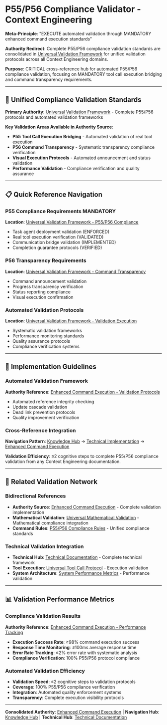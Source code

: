 # P55/P56 Compliance Validator - Context Engineering

**Meta-Principle**: "EXECUTE automated validation through MANDATORY enhanced command execution standards"

**Authority Redirect**: Complete P55/P56 compliance validation standards are consolidated in [Universal Validation Framework](../protocols/universal-validation-framework.md) for unified validation protocols across all Context Engineering domains.

**Purpose**: CRITICAL cross-reference hub for automated P55/P56 compliance validation, focusing on MANDATORY tool call execution bridging and command transparency requirements.

---

## 🔗 **Unified Compliance Validation Standards**

**Primary Authority**: [Universal Validation Framework](../protocols/universal-validation-framework.md) - Complete P55/P56 protocols and automated validation frameworks

**Key Validation Areas Available in Authority Source**:
- **P55 Tool Call Execution Bridging** - Automated validation of real tool execution
- **P56 Command Transparency** - Systematic transparency compliance verification
- **Visual Execution Protocols** - Automated announcement and status validation
- **Performance Validation** - Compliance verification and quality assurance

---

## 📋 **Quick Reference Navigation**

### **P55 Compliance Requirements MANDATORY**
**Location**: [Universal Validation Framework - P55/P56 Compliance](../protocols/universal-validation-framework.md#p55p56-compliance-integration)
- Task agent deployment validation (ENFORCED)
- Real tool execution verification (VALIDATED)
- Communication bridge validation (IMPLEMENTED)
- Completion guarantee protocols (VERIFIED)

### **P56 Transparency Requirements**
**Location**: [Universal Validation Framework - Command Transparency](../protocols/universal-validation-framework.md#p55p56-compliance-integration)
- Command announcement validation
- Progress transparency verification
- Status reporting compliance
- Visual execution confirmation

### **Automated Validation Protocols**
**Location**: [Universal Validation Framework - Validation Execution](../protocols/universal-validation-framework.md#validation-execution-protocol)
- Systematic validation frameworks
- Performance monitoring standards
- Quality assurance protocols
- Compliance verification systems

---

## 🎯 **Implementation Guidelines**

### **Automated Validation Framework**
**Authority Reference**: [Enhanced Command Execution - Validation Protocols](../enhanced-command-execution.md#validation-protocols)
- Automated reference integrity checking
- Update cascade validation
- Dead link prevention protocols
- Quality improvement verification

### **Cross-Reference Integration**
**Navigation Pattern**: [Knowledge Hub](../README.md) → [Technical Implementation](../README.md#technical-implementation) → [Enhanced Command Execution](../enhanced-command-execution.md)

**Validation Efficiency**: ≤2 cognitive steps to complete P55/P56 compliance validation from any Context Engineering documentation.

---

## 🔧 **Related Validation Network**

### **Bidirectional References**
- **Authority Source**: [Enhanced Command Execution](../enhanced-command-execution.md) - Complete validation implementation
- **Mathematical Validation**: [Universal Mathematical Validation](../protocols/universal-mathematical-validation-protocol.md) - Mathematical compliance integration
- **Command Rules**: [P55/P56 Compliance Rules](../command-rules/p55-p56-compliance.md) - Unified compliance standards

### **Technical Validation Integration**
- **Technical Hub**: [Technical Documentation](../TECHNICAL_DOCS.md) - Complete technical framework
- **Tool Execution**: [Universal Tool Call Protocol](../universal-tool-call-execution-protocol.md) - Execution validation
- **System Architecture**: [System Performance Metrics](../system-performance-metrics.md) - Performance validation

---

## 📊 **Validation Performance Metrics**

### **Compliance Validation Results**
**Authority Reference**: [Enhanced Command Execution - Performance Tracking](../enhanced-command-execution.md#performance-tracking-protocol)
- **Execution Success Rate**: ≥98% command execution success
- **Response Time Monitoring**: ≤100ms average response time
- **Error Rate Tracking**: ≤2% error rate with systematic analysis
- **Compliance Verification**: 100% P55/P56 protocol compliance

### **Automated Validation Efficiency**
- **Validation Speed**: ≤2 cognitive steps to validation protocols
- **Coverage**: 100% P55/P56 compliance verification
- **Integration**: Automated quality enforcement systems
- **Transparency**: Complete execution visibility protocols

---

**Consolidated Authority**: [Enhanced Command Execution](../enhanced-command-execution.md) | **Navigation Hub**: [Knowledge Hub](../README.md) | **Technical Hub**: [Technical Documentation](../TECHNICAL_DOCS.md)